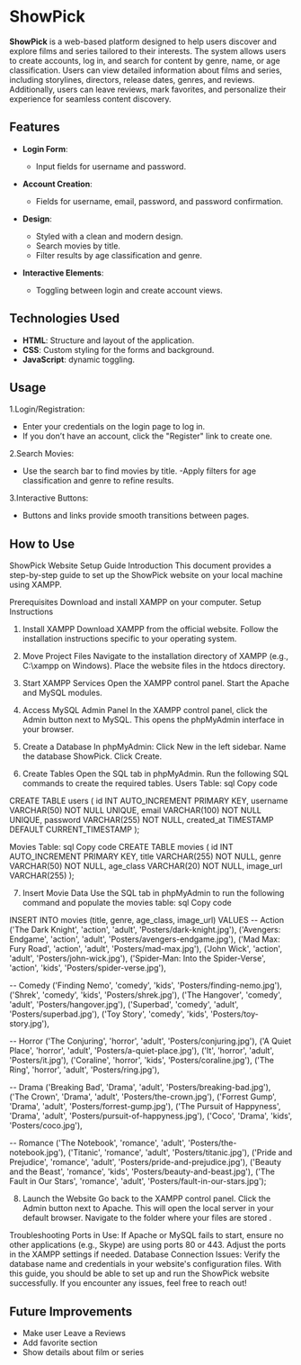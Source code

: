 # ShowPick

**ShowPick** is a web-based platform designed to help users discover and explore films and series tailored to their interests. The system allows users to create accounts, log in,
and search for content by genre, name, or age classification. Users can view detailed information about films and series, including storylines, directors, release dates, genres,
and reviews. Additionally, users can leave reviews, mark favorites, and personalize their
experience for seamless content discovery.

## Features

- **Login Form**: 
  - Input fields for username and password.
  
- **Account Creation**: 
  - Fields for username, email, password, and password confirmation.
  
- **Design**:
  - Styled with a clean and modern design.
  - Search movies by title.
  - Filter results by age classification and genre.

- **Interactive Elements**:
  - Toggling between login and create account views.

## Technologies Used

- **HTML**: Structure and layout of the application.
- **CSS**: Custom styling for the forms and background.
- **JavaScript**: dynamic toggling.

## Usage

1.Login/Registration:
- Enter your credentials on the login page to log in.
- If you don’t have an account, click the "Register" link to create one.
  
2.Search Movies:
- Use the search bar to find movies by title.
-Apply filters for age classification and genre to refine results.

3.Interactive Buttons:
- Buttons and links provide smooth transitions between pages.


## How to Use


ShowPick Website Setup Guide
Introduction
This document provides a step-by-step guide to set up the ShowPick website on your local machine using XAMPP.

Prerequisites
Download and install XAMPP on your computer.
Setup Instructions

1. Install XAMPP
Download XAMPP from the official website.
Follow the installation instructions specific to your operating system.

2. Move Project Files
Navigate to the installation directory of XAMPP (e.g., C:\xampp on Windows).
Place the website files in the htdocs directory.

3. Start XAMPP Services
Open the XAMPP control panel.
Start the Apache and MySQL modules.

4. Access MySQL Admin Panel
In the XAMPP control panel, click the Admin button next to MySQL.
This opens the phpMyAdmin interface in your browser.

5. Create a Database
In phpMyAdmin:
Click New in the left sidebar.
Name the database ShowPick.
Click Create.

6. Create Tables
Open the SQL tab in phpMyAdmin.
Run the following SQL commands to create the required tables.
Users Table:
sql
Copy code

CREATE TABLE users (
    id INT AUTO_INCREMENT PRIMARY KEY,
    username VARCHAR(50) NOT NULL UNIQUE,
    email VARCHAR(100) NOT NULL UNIQUE,
    password VARCHAR(255) NOT NULL,
    created_at TIMESTAMP DEFAULT CURRENT_TIMESTAMP
);

Movies Table:
sql
Copy code
CREATE TABLE movies (
    id INT AUTO_INCREMENT PRIMARY KEY,
    title VARCHAR(255) NOT NULL,
    genre VARCHAR(50) NOT NULL,
    age_class VARCHAR(20) NOT NULL,
    image_url VARCHAR(255)
);

7. Insert Movie Data
Use the SQL tab in phpMyAdmin to run the following command and populate the movies table:
sql
Copy code

INSERT INTO movies (title, genre, age_class, image_url)
VALUES
-- Action
('The Dark Knight', 'action', 'adult', 'Posters/dark-knight.jpg'),
('Avengers: Endgame', 'action', 'adult', 'Posters/avengers-endgame.jpg'),
('Mad Max: Fury Road', 'action', 'adult', 'Posters/mad-max.jpg'),
('John Wick', 'action', 'adult', 'Posters/john-wick.jpg'),
('Spider-Man: Into the Spider-Verse', 'action', 'kids', 'Posters/spider-verse.jpg'),

-- Comedy
('Finding Nemo', 'comedy', 'kids', 'Posters/finding-nemo.jpg'),
('Shrek', 'comedy', 'kids', 'Posters/shrek.jpg'),
('The Hangover', 'comedy', 'adult', 'Posters/hangover.jpg'),
('Superbad', 'comedy', 'adult', 'Posters/superbad.jpg'),
('Toy Story', 'comedy', 'kids', 'Posters/toy-story.jpg'),

-- Horror
('The Conjuring', 'horror', 'adult', 'Posters/conjuring.jpg'),
('A Quiet Place', 'horror', 'adult', 'Posters/a-quiet-place.jpg'),
('It', 'horror', 'adult', 'Posters/it.jpg'),
('Coraline', 'horror', 'kids', 'Posters/coraline.jpg'),
('The Ring', 'horror', 'adult', 'Posters/ring.jpg'),

-- Drama
('Breaking Bad', 'Drama', 'adult', 'Posters/breaking-bad.jpg'),
('The Crown', 'Drama', 'adult', 'Posters/the-crown.jpg'),
('Forrest Gump', 'Drama', 'adult', 'Posters/forrest-gump.jpg'),
('The Pursuit of Happyness', 'Drama', 'adult', 'Posters/pursuit-of-happyness.jpg'),
('Coco', 'Drama', 'kids', 'Posters/coco.jpg'),

-- Romance
('The Notebook', 'romance', 'adult', 'Posters/the-notebook.jpg'),
('Titanic', 'romance', 'adult', 'Posters/titanic.jpg'),
('Pride and Prejudice', 'romance', 'adult', 'Posters/pride-and-prejudice.jpg'),
('Beauty and the Beast', 'romance', 'kids', 'Posters/beauty-and-beast.jpg'),
('The Fault in Our Stars', 'romance', 'adult', 'Posters/fault-in-our-stars.jpg');

8. Launch the Website
Go back to the XAMPP control panel.
Click the Admin button next to Apache.
This will open the local server in your default browser.
Navigate to the folder where your files are stored .

Troubleshooting
Ports in Use: If Apache or MySQL fails to start, ensure no other applications (e.g., Skype) are using ports 80 or 443. Adjust the ports in the XAMPP settings if needed.
Database Connection Issues: Verify the database name and credentials in your website's configuration files.
With this guide, you should be able to set up and run the ShowPick website successfully. If you encounter any issues, feel free to reach out!


## Future Improvements

- Make user Leave a Reviews
- Add favorite section
- Show details about film or series


